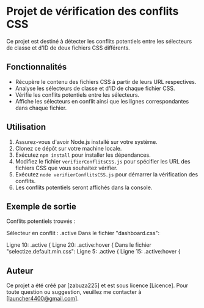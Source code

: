 # Projet de vérification des conflits CSS

Ce projet est destiné à détecter les conflits potentiels entre les sélecteurs de classe et d'ID de deux fichiers CSS différents.

## Fonctionnalités

- Récupère le contenu des fichiers CSS à partir de leurs URL respectives.
- Analyse les sélecteurs de classe et d'ID de chaque fichier CSS.
- Vérifie les conflits potentiels entre les sélecteurs.
- Affiche les sélecteurs en conflit ainsi que les lignes correspondantes dans chaque fichier.

## Utilisation

1. Assurez-vous d'avoir Node.js installé sur votre système.
2. Clonez ce dépôt sur votre machine locale.
3. Exécutez `npm install` pour installer les dépendances.
4. Modifiez le fichier `verifierConflitsCSS.js` pour spécifier les URL des fichiers CSS que vous souhaitez vérifier.
5. Exécutez `node verifierConflitsCSS.js` pour démarrer la vérification des conflits.
6. Les conflits potentiels seront affichés dans la console.

## Exemple de sortie

Conflits potentiels trouvés :

Sélecteur en conflit : .active
Dans le fichier "dashboard.css":

Ligne 10: .active {
Ligne 20: .active:hover {
Dans le fichier "selectize.default.min.css":
Ligne 5: .active {
Ligne 15: .active:hover {


## Auteur

Ce projet a été créé par [zabuza225] et est sous licence [Licence]. Pour toute question ou suggestion, veuillez me contacter à [launcher4400@gmail.com].

